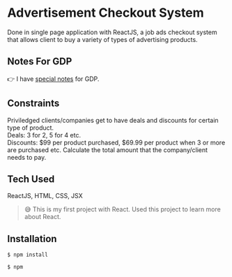# Advertisement Checkout System
Done in single page application with ReactJS, a job ads checkout system that allows client to buy a variety of types of advertising products.

## Notes For GDP
:point_right: I have [special notes](https://github.com/tzeweiwee/ads-checkout-react/blob/master/Notes%20For%20GDP.md) for GDP.

## Constraints 
Priviledged clients/companies get to have deals and discounts for certain type of product. <br>
Deals: 3 for 2, 5 for 4 etc. <br>
Discounts: $99 per product purchased, $69.99 per product when 3 or more are purchased etc.
Calculate the total amount that the company/client needs to pay.

## Tech Used
ReactJS, HTML, CSS, JSX <br>
> :sweat_smile: This is my first project with React. Used this project to learn more about React.

## Installation
```
$ npm install
```
```
$ npm
